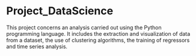 # Project_DataScience

This project concerns an analysis carried out using the Python programming language. It includes the extraction and visualization of data from a dataset, the use of clustering algorithms, the training of regressors and time series analysis.
